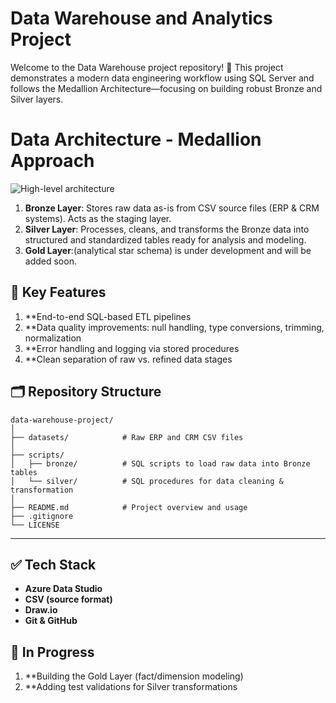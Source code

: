 # Data Warehouse and Analytics Project

Welcome to the Data Warehouse project repository! 🚀
This project demonstrates a modern data engineering workflow using SQL Server and follows the Medallion Architecture—focusing on building robust Bronze and Silver layers.

# Data Architecture - Medallion Approach
![High-level architecture](https://github.com/user-attachments/assets/d93324ac-c135-4e63-9f6a-8a0ca5751446)
1. **Bronze Layer**: Stores raw data as-is from CSV source files (ERP & CRM systems). Acts as the staging layer.
2. **Silver Layer**: Processes, cleans, and transforms the Bronze data into structured and standardized tables ready for analysis and modeling.
3. **Gold Layer**:(analytical star schema) is under development and will be added soon.
 
## 🔧 Key Features
1. **End-to-end SQL-based ETL pipelines
2. **Data quality improvements: null handling, type conversions, trimming, normalization
3. **Error handling and logging via stored procedures
4. **Clean separation of raw vs. refined data stages

## 🗂️ Repository Structure
```
data-warehouse-project/
│
├── datasets/            # Raw ERP and CRM CSV files
│
├── scripts/
│   ├── bronze/          # SQL scripts to load raw data into Bronze tables
│   └── silver/          # SQL procedures for data cleaning & transformation
│
├── README.md            # Project overview and usage
├── .gitignore
└── LICENSE
```
---

## ✅ Tech Stack
- **Azure Data Studio**
- **CSV (source format)**
- **Draw.io**
- **Git & GitHub**

## 🚧 In Progress
1. **Building the Gold Layer (fact/dimension modeling)
2. **Adding test validations for Silver transformations





